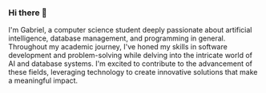 ### Hi there 👋

I'm Gabriel, a computer science student deeply passionate about artificial intelligence, database management, and programming in general. Throughout my academic journey, I've honed my skills in software development and problem-solving while delving into the intricate world of AI and database systems. I'm excited to contribute to the advancement of these fields, leveraging technology to create innovative solutions that make a meaningful impact.
